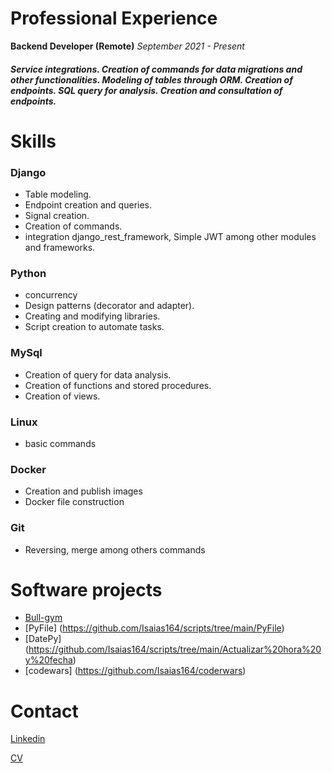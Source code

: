 # Professional Experience

**Backend Developer (Remote)** *September 2021 - Present*

##### Service integrations. Creation of commands for data migrations and other functionalities. Modeling of tables through ORM. Creation of endpoints. SQL query for analysis. Creation and consultation of endpoints.

# Skills

### Django

* Table modeling.
* Endpoint creation and queries.
* Signal creation.
* Creation of commands.
* integration django_rest_framework, Simple JWT among other modules and   frameworks.

### Python 

* concurrency 
* Design patterns (decorator and adapter).
* Creating and modifying libraries.
* Script creation to automate tasks.

### MySql 

* Creation of query for data analysis.
* Creation of functions and stored procedures.
* Creation of views.

### Linux

* basic commands

### Docker 

* Creation and publish images
* Docker file construction


### Git

* Reversing, merge among others commands

# Software projects

* [Bull-gym](https://github.com/Isaias164/bull-gym)
* [PyFile] (https://github.com/Isaias164/scripts/tree/main/PyFile)
* [DatePy] (https://github.com/Isaias164/scripts/tree/main/Actualizar%20hora%20y%20fecha)
* [codewars] (https://github.com/Isaias164/coderwars)

# Contact

[Linkedin](https://www.linkedin.com/in/isaias-sosa-2286811b9/)

[CV](https://www.canva.com/design/DAERA4uOa6A/snITO4bXKroDZ08qhjk00g/view?utm_content=DAERA4uOa6A&utm_campaign=designshare&utm_medium=link2&utm_source=sharebutton)
